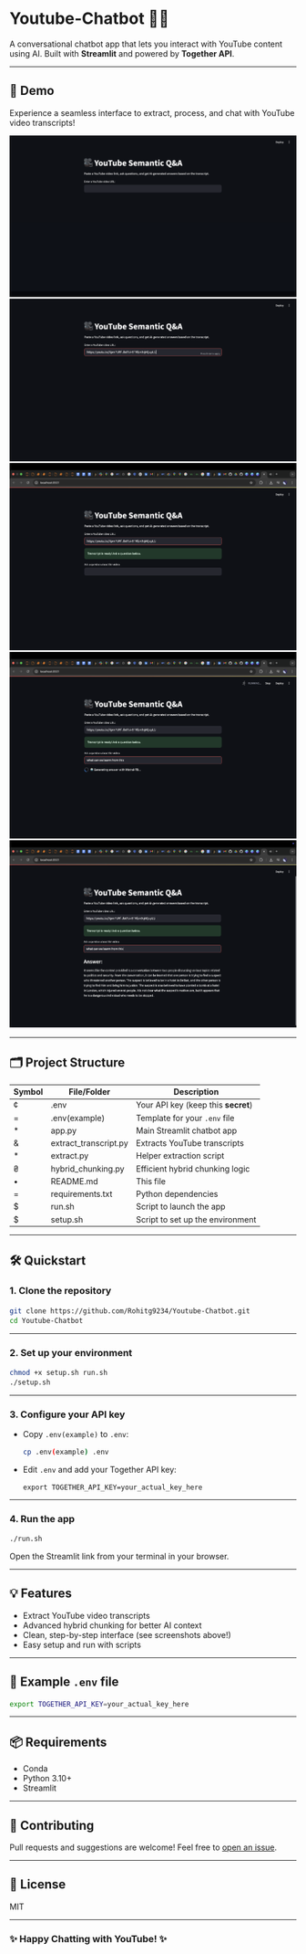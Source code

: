 
# Youtube-Chatbot 🎥💬

A conversational chatbot app that lets you interact with YouTube content using AI.
Built with **Streamlit** and powered by **Together API**.

---

## 🚀 Demo

Experience a seamless interface to extract, process, and chat with YouTube video transcripts!

<p align="center">
  <img src="Step 1.png" alt="Step 1" />
  <img src="Step 2.png" alt="Step 2" />
  <br>
  <img src="Step 3.png" alt="Step 3" />
  <img src="Step 4.png" alt="Step 4" />
  <br>
  <img src="Step 5.png" alt="Step 5" />
</p>

---

## 🗂️ Project Structure

| Symbol | File/Folder            | Description                         |
| ------ | ---------------------- | ----------------------------------- |
| ¢      | .env                   | Your API key (keep this **secret**) |
| =      | .env(example)          | Template for your `.env` file       |
| \*     | app.py                 | Main Streamlit chatbot app          |
| &      | extract\_transcript.py | Extracts YouTube transcripts        |
| \*     | extract.py             | Helper extraction script            |
| ₴      | hybrid\_chunking.py    | Efficient hybrid chunking logic     |
| •      | README.md              | This file                           |
| =      | requirements.txt       | Python dependencies                 |
| \$     | run.sh                 | Script to launch the app            |
| \$     | setup.sh               | Script to set up the environment    |

---

## 🛠️ Quickstart

### 1. **Clone the repository**

```bash
git clone https://github.com/Rohitg9234/Youtube-Chatbot.git
cd Youtube-Chatbot
```

---

### 2. **Set up your environment**

```bash
chmod +x setup.sh run.sh
./setup.sh
```

---

### 3. **Configure your API key**

* Copy `.env(example)` to `.env`:

  ```bash
  cp .env(example) .env
  ```
* Edit `.env` and add your Together API key:

  ```
  export TOGETHER_API_KEY=your_actual_key_here
  ```

---

### 4. **Run the app**

```bash
./run.sh
```

Open the Streamlit link from your terminal in your browser.

---

## 💡 Features

* Extract YouTube video transcripts
* Advanced hybrid chunking for better AI context
* Clean, step-by-step interface (see screenshots above!)
* Easy setup and run with scripts

---

## 📁 Example `.env` file

```bash
export TOGETHER_API_KEY=your_actual_key_here
```

---

## 📦 Requirements

* Conda
* Python 3.10+
* Streamlit

---

## 🤝 Contributing

Pull requests and suggestions are welcome!
Feel free to [open an issue](https://github.com/Rohitg9234/Youtube-Chatbot/issues).

---

## 📝 License

MIT

---

### ✨ Happy Chatting with YouTube! ✨

